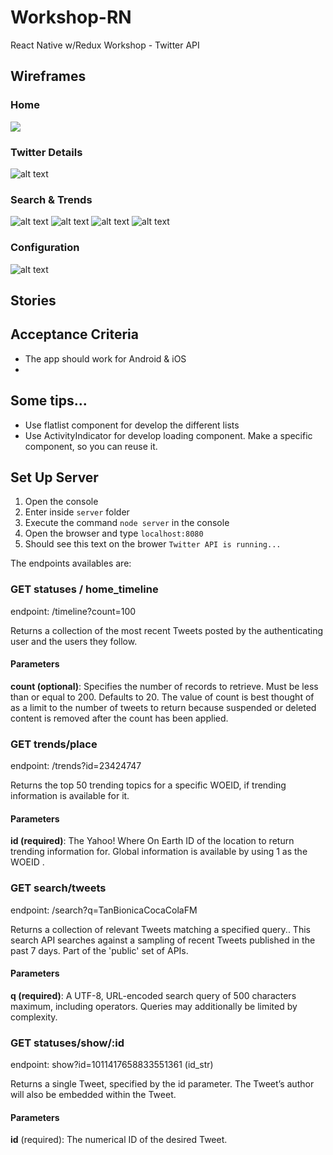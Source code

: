 # Workshop-RN
React Native w/Redux Workshop - Twitter API

## Wireframes

### Home

![](https://github.com/van1985/workshop-rn/blob/master/wireframes/home.png) <!-- .element height="50%" width="50%" -->

### Twitter Details

![alt text](https://github.com/van1985/workshop-rn/blob/master/wireframes/tweet_details.png)

### Search & Trends

![alt text](https://github.com/van1985/workshop-rn/blob/master/wireframes/search_1.png)
![alt text](https://github.com/van1985/workshop-rn/blob/master/wireframes/search_2.png)
![alt text](https://github.com/van1985/workshop-rn/blob/master/wireframes/search_3.png)
![alt text](https://github.com/van1985/workshop-rn/blob/master/wireframes/search_4.png)

### Configuration

![alt text](https://github.com/van1985/workshop-rn/blob/master/wireframes/configuration.png)

## Stories

## Acceptance Criteria

* The app should work for Android & iOS
* 


## Some tips...

* Use flatlist component for develop the different lists
* Use ActivityIndicator for develop loading component. Make a specific component, so you can reuse it. 
 
## Set Up Server

1. Open the console
2. Enter inside `server` folder
3. Execute the command `node server` in the console
3. Open the browser and type `localhost:8080`
4. Should see this text on the brower `Twitter API is running...`

The endpoints availables are:

### GET statuses / home_timeline

endpoint: /timeline?count=100

Returns a collection of the most recent Tweets posted by the authenticating user and the users they follow.

#### Parameters

**count (optional)**: Specifies the number of records to retrieve. Must be less than or equal to 200. Defaults to 20. The value of count is best thought of as a limit to the number of tweets to return because suspended or deleted content is removed after the count has been applied.

### GET trends/place

endpoint: /trends?id=23424747

Returns the top 50 trending topics for a specific WOEID, if trending information is available for it.

#### Parameters

**id (required)**: The Yahoo! Where On Earth ID of the location to return trending information for. Global information is available by using 1 as the WOEID .

### GET search/tweets

endpoint: /search?q=TanBionicaCocaColaFM

Returns a collection of relevant Tweets matching a specified query.. This search API searches against a sampling of recent Tweets published in the past 7 days. Part of the 'public' set of APIs.

#### Parameters

**q (required)**: A UTF-8, URL-encoded search query of 500 characters maximum, including operators. Queries may additionally be limited by complexity.

### GET statuses/show/:id

endpoint: show?id=1011417658833551361 (id_str)

Returns a single Tweet, specified by the id parameter. The Tweet’s author will also be embedded within the Tweet.

#### Parameters

**id** (required): The numerical ID of the desired Tweet.
